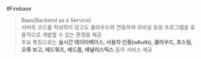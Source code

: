 #Firebase
> Baas(Backend as a Service)  
> 서버측 코드를 작성하지 않고도 클라우드와 연동하여 모바일 응용 프로그램을 효율적으로 개발할 수 있는 환경을 제공  
> 주요 특징으로는 <b>실시간 데이터베이스, 사용자 인증(oAuth), 클라우드, 호스팅, 오류 보고, 에드워즈, 에드몹, 애널리스틱스</b> 등의 서비스 제공  
